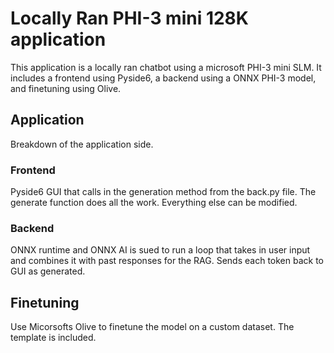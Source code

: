 # Locally Ran PHI-3 mini 128K application

This application is a locally ran chatbot using a microsoft PHI-3 mini SLM. It includes a frontend using Pyside6, a backend using a ONNX PHI-3 model, and finetuning using Olive.

## Application
Breakdown of the application side.

### Frontend
Pyside6 GUI that calls in the generation method from the back.py file. The generate function does all the work. Everything else can be modified. 

### Backend
ONNX runtime and ONNX AI is sued to run a loop that takes in user input and combines it with past responses for the RAG. Sends each token back to GUI as generated. 

## Finetuning
Use Micorsofts Olive to finetune the model on a custom dataset. The template is included.
